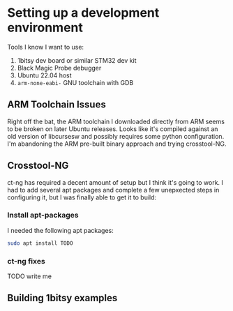 # Setting up a development environment

Tools I know I want to use:

1. 1bitsy dev board or similar STM32 dev kit
2. Black Magic Probe debugger
3. Ubuntu 22.04 host
4. `arm-none-eabi-` GNU toolchain with GDB

## ARM Toolchain Issues

Right off the bat, the ARM toolchain I downloaded directly from ARM seems to be broken on later Ubuntu releases. Looks
like it's compiled against an old version of libcursesw and possibly requires some python configuration. I'm abandoning
the ARM pre-built binary approach and trying crosstool-NG.

## Crosstool-NG

ct-ng has required a decent amount of setup but I think it's going to work. I had to add several apt packages and
complete a few unepxected steps in configuring it, but I was finally able to get it to build:

### Install apt-packages

I needed the following apt packages:

```bash
sudo apt install TODO
```

### ct-ng fixes

TODO write me

## Building 1bitsy examples